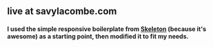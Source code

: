 ## live at savylacombe.com

#### I used the simple responsive boilerplate from [Skeleton](http://getskeleton.com/) (because it's awesome) as a starting point, then modified it to fit my needs.